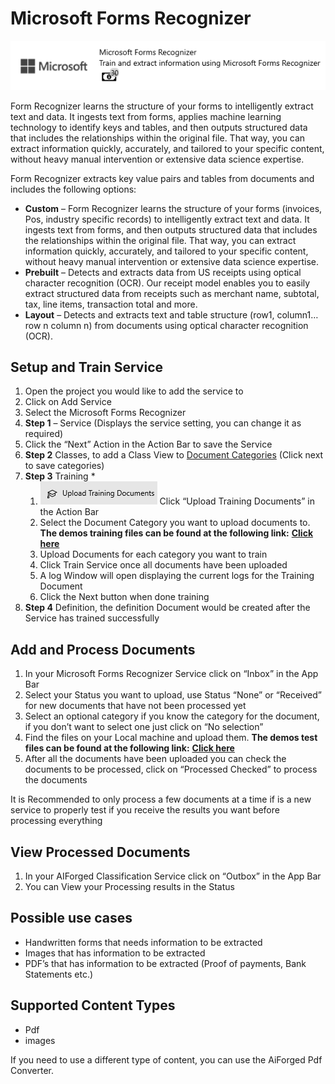 # Microsoft Forms Recognizer

![](<../../.gitbook/assets/37 (1) (1).png>)

Form Recognizer learns the structure of your forms to intelligently extract text and data. It ingests text from forms, applies machine learning technology to identify keys and tables, and then outputs structured data that includes the relationships within the original file. That way, you can extract information quickly, accurately, and tailored to your specific content, without heavy manual intervention or extensive data science expertise.

Form Recognizer extracts key value pairs and tables from documents and includes the following options:

* **Custom** – Form Recognizer learns the structure of your forms (invoices, Pos, industry specific records) to intelligently extract text and data. It ingests text from forms, and then outputs structured data that includes the relationships within the original file. That way, you can extract information quickly, accurately, and tailored to your specific content, without heavy manual intervention or extensive data science expertise.
* **Prebuilt** – Detects and extracts data from US receipts using optical character recognition (OCR). Our receipt model enables you to easily extract structured data from receipts such as merchant name, subtotal, tax, line items, transaction total and more.
* **Layout** – Detects and extracts text and table structure (row1, column1…row n column n) from documents using optical character recognition (OCR).

## Setup and Train Service

1. Open the project you would like to add the service to
2. Click on Add Service
3. Select the Microsoft Forms Recognizer
4. **Step 1** – Service (Displays the service setting, you can change it as required)
5. Click the “Next” Action in the Action Bar to save the Service
6. **Step 2** Classes, to add a Class View to [Document Categories](microsoft-forms-recognizer.md) (Click next to save categories)
7. **Step 3** Training \*
   1. ![](<../../assets/33 (1) (2).png>) Click “Upload Training Documents” in the Action Bar
   2. Select the Document Category you want to upload documents to. **The demos training files can be found at the following link:** [**Click here**](https://larchold-my.sharepoint.com/:u:/g/personal/jannie\_larcai\_com/EVXJvXsMjM1Gnmhcic-UUnoB99xK0fDRjsaZREkx63PFHg?e=4RtU6d)
   3. Upload Documents for each category you want to train
   4. Click Train Service once all documents have been uploaded
   5. A log Window will open displaying the current logs for the Training Document
   6. Click the Next button when done training
8. **Step 4** Definition, the definition Document would be created after the Service has trained successfully

## Add and Process Documents

1. In your Microsoft Forms Recognizer Service click on “Inbox” in the App Bar
2. Select your Status you want to upload, use Status “None” or “Received” for new documents that have not been processed yet
3. Select an optional category if you know the category for the document, if you don’t want to select one just click on “No selection”
4. Find the files on your Local machine and upload them. **The demos test files can be found at the following link:** [**Click here**](https://larchold-my.sharepoint.com/:u:/g/personal/jannie\_larcai\_com/Ec-\_k8RmUqNAv6WgCgwItfcBTRp1Gk0V6OeyTj2S3SIUQg?e=EquxX9)
5. After all the documents have been uploaded you can check the documents to be processed, click on “Processed Checked” to process the documents

It is Recommended to only process a few documents at a time if is a new service to properly test if you receive the results you want before processing everything

## View Processed Documents

1. In your AIForged Classification Service click on “Outbox” in the App Bar
2. You can View your Processing results in the Status

## Possible use cases

* Handwritten forms that needs information to be extracted
* Images that has information to be extracted
* PDF’s that has information to be extracted (Proof of payments, Bank Statements etc.)

## Supported Content Types

* Pdf
* images

If you need to use a different type of content, you can use the AiForged Pdf Converter.
